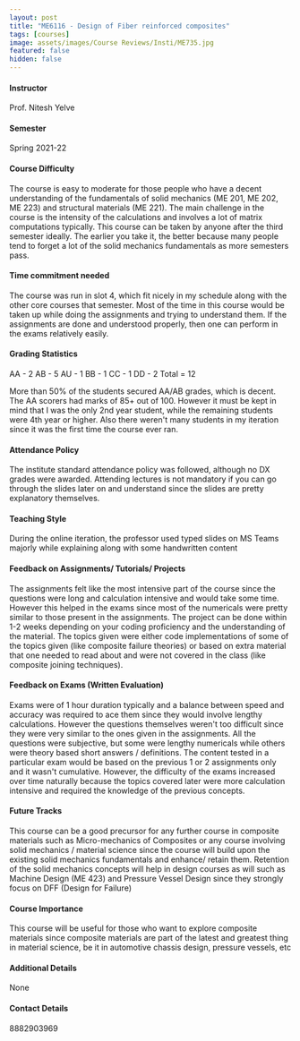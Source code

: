 ```yaml
---
layout: post
title: "ME6116 - Design of Fiber reinforced composites"
tags: [courses]
image: assets/images/Course Reviews/Insti/ME735.jpg
featured: false
hidden: false
---
```


#### Instructor
Prof. Nitesh Yelve

#### Semester
Spring 2021-22

#### Course Difficulty
The course is easy to moderate for those people who have a decent understanding of the fundamentals of solid mechanics (ME 201, ME 202, ME 223) and structural materials (ME 221). The main challenge in the course is the intensity of the calculations and involves a lot of matrix computations typically. This course can be taken by anyone after the third semester ideally. The earlier you take it, the better because many people tend to forget a lot of the solid mechanics fundamentals as more semesters pass.

#### Time commitment needed
The course was run in slot 4, which fit nicely in my schedule along with the other core courses that semester. Most of the time in this course would be taken up while doing the assignments and trying to understand them. If the assignments are done and understood properly, then one can perform in the exams relatively easily. 


#### Grading Statistics
AA - 2
AB - 5
AU - 1
BB - 1
CC - 1
DD - 2
Total = 12

More than 50% of the students secured AA/AB grades, which is decent. The AA scorers had marks of 85+ out of 100. However it must be kept in mind that I was the only 2nd year student, while the remaining students were 4th year or higher. Also there weren't many students in my iteration since it was the first time the course ever ran.

#### Attendance Policy
The institute standard attendance policy was followed, although no DX grades were awarded. Attending lectures is not mandatory if you can go through the slides later on and understand since the slides are pretty explanatory themselves.

#### Teaching Style
During the online iteration, the professor used typed slides on MS Teams majorly while explaining along with some handwritten content

#### Feedback on Assignments/ Tutorials/ Projects
The assignments felt like the most intensive part of the course since the questions were long and calculation intensive and would take some time. However this helped in the exams since most of the numericals were pretty similar to those present in the assignments.
The project can be done within 1-2 weeks depending on your coding proficiency and the understanding of the material. The topics given were either code implementations of some of the topics given (like composite failure theories) or based on extra material that one needed to read about and were not covered in the class (like composite joining techniques).

#### Feedback on Exams (Written Evaluation)
Exams were of 1 hour duration typically and a balance between speed and accuracy was required to ace them since they would involve lengthy calculations. However the questions themselves weren't too difficult since they were very similar to the ones given in the assignments. All the questions were subjective, but some were lengthy numericals while others were theory based short answers / definitions. The content tested in a particular exam would be based on the previous 1 or 2 assignments only and it wasn't cumulative. However, the difficulty of the exams increased over time naturally because the topics covered later were more calculation intensive and required the knowledge of the previous concepts.

#### Future Tracks
This course can be a good precursor for any further course in composite materials such as Micro-mechanics of Composites or any course involving solid mechanics / material science since the course will build upon the existing solid mechanics fundamentals and enhance/  retain them. Retention of the solid mechanics concepts will help in design courses as will such as Machine Design (ME 423) and Pressure Vessel Design since they strongly focus on DFF (Design for Failure)

#### Course Importance
This course will be useful for those who want to explore composite materials since composite materials are part of the latest and greatest thing in material science, be it in automotive chassis design, pressure vessels, etc

#### Additional Details
None

#### Contact Details
8882903969

